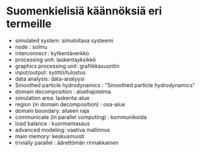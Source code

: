 # Suomenkielisiä käännöksiä eri termeille

- simulated system: simuloitava systeemi
- node : solmu
- interconnect : kytkentäverkko
- processing unit: laskentayksikkö
- graphics processing unit: grafiikkasuoritin
- input/output: syöttö/tulostus
- data analysis: data-analyysi
- Smoothed particle hydrodynamics : "Smoothed particle hydrodynamics"
- domain decomposition : aluehajotelma
- simulation area: laskenta-alue
- region (in domain decomposition) : osa-alue
- domain boundary: alueen raja
- communicate (in parallel computing) : kommunikoida
- load balance : kuormantasaus
- advanced modeling: vaativa mallinnus
- main memory: keskusmuisti
- trivially parallel : äärettömän rinnakkainen

